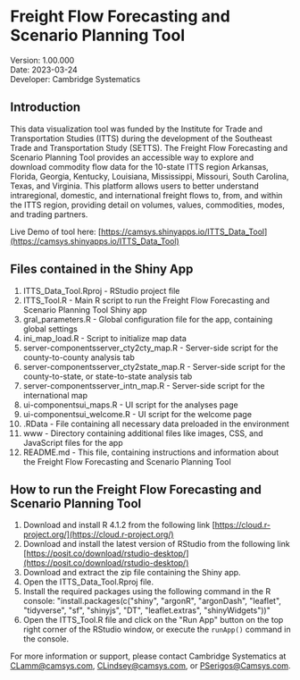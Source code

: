 # Freight Flow Forecasting and Scenario Planning Tool

Version: 1.00.000  
Date: 2023-03-24  
Developer: Cambridge Systematics

## Introduction

This data visualization tool was funded by the Institute for Trade and Transportation Studies (ITTS) during the development of the Southeast Trade and Transportation Study (SETTS). The Freight Flow Forecasting and Scenario Planning Tool provides an accessible way to explore and download commodity flow data for the 10-state ITTS region Arkansas, Florida, Georgia, Kentucky, Louisiana, Mississippi, Missouri, South Carolina, Texas, and Virginia. This platform allows users to better understand intraregional, domestic, and international freight flows to, from, and within the ITTS region, providing detail on volumes, values, commodities, modes, and trading partners.

Live Demo of tool here: [https://camsys.shinyapps.io/ITTS_Data_Tool](https://camsys.shinyapps.io/ITTS_Data_Tool)

## Files contained in the Shiny App

1. ITTS_Data_Tool.Rproj - RStudio project file
2. ITTS_Tool.R - Main R script to run the Freight Flow Forecasting and Scenario Planning Tool Shiny app
3. gral_parameters.R - Global configuration file for the app, containing global settings
4. ini_map_load.R - Script to initialize map data
5. server-componentsserver_cty2cty_map.R - Server-side script for the county-to-county analysis tab
6. server-componentsserver_cty2state_map.R - Server-side script for the county-to-state, or state-to-state analysis tab
7. server-componentsserver_intn_map.R - Server-side script for the international map
8. ui-componentsui_maps.R - UI script for the analyses page
9. ui-componentsui_welcome.R - UI script for the welcome page
10. .RData - File containing all necessary data preloaded in the environment
11. www - Directory containing additional files like images, CSS, and JavaScript files for the app
12. README.md - This file, containing instructions and information about the Freight Flow Forecasting and Scenario Planning Tool

## How to run the Freight Flow Forecasting and Scenario Planning Tool

1. Download and install R 4.1.2 from the following link [https://cloud.r-project.org/](https://cloud.r-project.org/)
2. Download and install the latest version of RStudio from the following link [https://posit.co/download/rstudio-desktop/](https://posit.co/download/rstudio-desktop/)
3. Download and extract the zip file containing the Shiny app.
4. Open the ITTS_Data_Tool.Rproj file.
5. Install the required packages using the following command in the R console: "install.packages(c("shiny", "argonR", "argonDash", "leaflet", "tidyverse", "sf", "shinyjs", "DT", "leaflet.extras", "shinyWidgets"))"
6. Open the ITTS_Tool.R file and click on the "Run App" button on the top right corner of the RStudio window, or execute the `runApp()` command in the console.

For more information or support, please contact Cambridge Systematics at [CLamm@camsys.com](mailto:CLamm@camsys.com),  [CLindsey@camsys.com](mailto:CLindsey@camsys.com), or [PSerigos@Camsys.com](mailto:PSerigos@Camsys.com).

